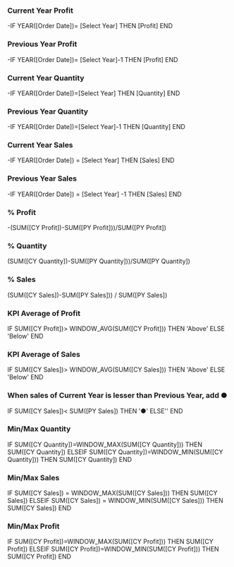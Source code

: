 ### Current Year Profit  
-IF YEAR([Order Date])= [Select Year] 
THEN [Profit] 
END  

### Previous Year Profit  
-IF YEAR([Order Date])= [Select Year]-1 
THEN [Profit] 
END  

### Current Year Quantity  
-IF YEAR([Order Date])=[Select Year] THEN [Quantity] END  

### Previous Year Quantity  
-IF YEAR([Order Date])=[Select Year]-1 THEN [Quantity] END  

### Current Year Sales  
-IF YEAR([Order Date]) = [Select Year] THEN [Sales] END  

### Previous Year Sales  
-IF YEAR([Order Date]) = [Select Year] -1 THEN [Sales] END  

### % Profit  
-(SUM([CY Profit])-SUM([PY Profit]))/SUM([PY Profit])  

### % Quantity  
(SUM([CY Quantity])-SUM([PY Quantity]))/SUM([PY Quantity])  

### % Sales  
(SUM([CY Sales])-SUM([PY Sales])) / SUM([PY Sales])  

### KPI Average of Profit  
IF SUM([CY Profit])> WINDOW_AVG(SUM([CY Profit])) THEN 'Above' ELSE 'Below' END  

### KPI Average of Sales  
IF SUM([CY Sales])> WINDOW_AVG(SUM([CY Sales])) THEN 'Above' ELSE 'Below' END  

### When sales of Current Year is lesser than Previous Year, add ●  
IF SUM([CY Sales])< SUM([PY Sales]) THEN '●' ELSE'' END  

### Min/Max Quantity  
IF SUM([CY Quantity])=WINDOW_MAX(SUM([CY Quantity])) THEN SUM([CY Quantity]) ELSEIF SUM([CY Quantity])=WINDOW_MIN(SUM([CY Quantity])) THEN SUM([CY Quantity]) END  

### Min/Max Sales  
IF SUM([CY Sales]) = WINDOW_MAX(SUM([CY Sales])) THEN SUM([CY Sales]) ELSEIF SUM([CY Sales]) = WINDOW_MIN(SUM([CY Sales])) THEN SUM([CY Sales]) END  

### Min/Max Profit  
IF SUM([CY Profit])=WINDOW_MAX(SUM([CY Profit])) THEN SUM([CY Profit]) ELSEIF SUM([CY Profit])=WINDOW_MIN(SUM([CY Profit])) THEN SUM([CY Profit]) END  

